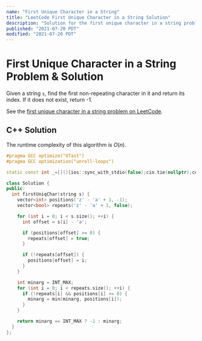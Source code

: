 ```yaml
---
name: "First Unique Character in a String"
title: "LeetCode First Unique Character in a String Solution"
description: "Solution for the first unique character in a string problem from LeetCode."
published: "2021-07-20 PDT"
modified: "2021-07-20 PDT"
---
```


# First Unique Character in a String Problem & Solution

Given a string `s`, find the first non-repeating character in it and return its index.
If it does not exist, return -1.

See the [first unique character in a string problem on LeetCode](https://leetcode.com/problems/first-unique-character-in-a-string).

## C++ Solution

The runtime complexity of this algorithm is $O(n)$.

```cpp
#pragma GCC optimize("Ofast")
#pragma GCC optimization("unroll-loops")

static const int _=[](){ios::sync_with_stdio(false);cin.tie(nullptr);cout.tie(nullptr);return 0;}();

class Solution {
public:
  int firstUniqChar(string s) {
    vector<int> positions('z' - 'a' + 1, -1);
    vector<bool> repeats('z' - 'a' + 1, false);

    for (int i = 0; i < s.size(); ++i) {
      int offset = s[i] - 'a';

      if (positions[offset] >= 0) {
        repeats[offset] = true;
      }

      if (!repeats[offset]) {
        positions[offset] = i;
      }
    }

    int minarg = INT_MAX;
    for (int i = 0; i < repeats.size(); ++i) {
      if (!repeats[i] && positions[i] >= 0) {
        minarg = min(minarg, positions[i]);
      }
    }

    return minarg == INT_MAX ? -1 : minarg;
  }
};
```
